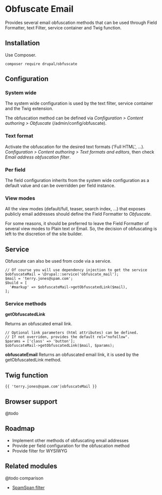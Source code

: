 # Obfuscate Email

Provides several email obfuscation methods that can be used through Field 
Formatter, text Filter, service container and Twig function.

## Installation

Use Composer.

`composer require drupal/obfuscate`

## Configuration

### System wide

The system wide configuration is used by the text filter, 
service container and the Twig extension.

The obfuscation method can be defined via
<em>Configuration > Content authoring > Obfuscate</em>
(/admin/config/obfuscate).

### Text format

Activate the obfuscation for the desired text formats ('Full HTML', ...).
<em>Configuration > Content authoring > Text formats and editors</em>,
then check <em>Email address obfuscation filter</em>.

### Per field

The field configuration inherits from the system wide configuration
as a default value and can be overridden per field instance.

### View modes

All the view modes (default/full, teaser, search index, ...) that
exposes publicly email addresses should define the Field Formatter to 
<em>Obfuscate</em>.

For some reasons, it should be preferred to leave the Field Formatter 
of several view modes to Plain text or Email. So, the decision of 
obfuscating is left to the discretion of the site builder.

## Service

Obfuscate can also be used from code via a service.

```
// Of course you will use dependency injection to get the service
$obfuscateMail = \Drupal::service('obfuscate_mail');
$mail = 'terry.jones@spam.com';
$build = [
  '#markup' => $obfuscateMail->getObfuscatedLink($mail),
];
```

### Service methods

**getObfuscatedLink**

Returns an obfuscated email link.

```
// Optional link parameters (html attributes) can be defined.
// If not overriden, provides the default rel="nofollow".
$params = ['class' => 'button'];
$obfuscateMail->getObfuscatedLink($mail, $params);
```

**obfuscateEmail**
Returns an obfuscated email link, it is used by the 
getObfuscatedLink method.

## Twig function

`{{ 'terry.jones@spam.com'|obfuscateMail }}`

## Browser support

@todo

## Roadmap

- Implement other methods of obfuscating email addresses
- Provide per field configuration for the obfuscation method
- Provide filter for WYSIWYG

## Related modules

@todo comparison

- [SpamSpan filter](https://www.drupal.org/project/spamspan)
